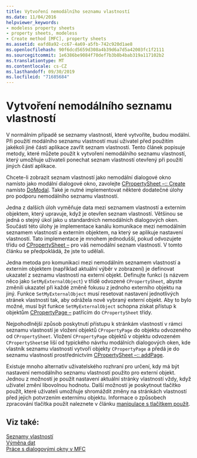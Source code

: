 ```yaml
---
title: Vytvoření nemodálního seznamu vlastností
ms.date: 11/04/2016
helpviewer_keywords:
- modeless property sheets
- property sheets, modeless
- Create method [MFC], property sheets
ms.assetid: eafd8a92-cc67-4a69-a5fb-742c920d1ae8
ms.openlocfilehash: 90f6dcd5659d308a4b39d6a7d5a42003fc1f2111
ms.sourcegitcommit: 1e6386be9084f70def7b3b8b4bab319a117102b2
ms.translationtype: MT
ms.contentlocale: cs-CZ
ms.lasthandoff: 09/30/2019
ms.locfileid: "71685684"
---
```

# <a name="creating-a-modeless-property-sheet"></a>Vytvoření nemodálního seznamu vlastností

V normálním případě se seznamy vlastností, které vytvoříte, budou modální. Při použití modálního seznamu vlastností musí uživatel před použitím jakékoli jiné části aplikace zavřít seznam vlastností. Tento článek popisuje metody, které můžete použít k vytvoření nemodálního seznamu vlastností, který umožňuje uživateli ponechat seznam vlastností otevřený při použití jiných částí aplikace.

Chcete-li zobrazit seznam vlastností jako nemodální dialogové okno namísto jako modální dialogové okno, zavolejte [CPropertySheet –:: Create](../mfc/reference/cpropertysheet-class.md#create) namísto [DoModal](../mfc/reference/cpropertysheet-class.md#domodal). Také je nutné implementovat některé dodatečné úlohy pro podporu nemodálního seznamu vlastností.

Jedna z dalších úloh vyměňuje data mezi seznamem vlastností a externím objektem, který upravuje, když je otevřen seznam vlastností. Většinou se jedná o stejný úkol jako u standardních nemodálních dialogových oken. Součástí této úlohy je implementace kanálu komunikace mezi nemodálním seznamem vlastností a externím objektem, na který se aplikuje nastavení vlastností. Tato implementace je mnohem jednodušší, pokud odvozujete třídu od [CPropertySheet –](../mfc/reference/cpropertysheet-class.md) pro váš nemodální seznam vlastností. V tomto článku se předpokládá, že jste to udělali.

Jedna metoda pro komunikaci mezi nemodálním seznamem vlastností a externím objektem (například aktuální výběr v zobrazení) je definovat ukazatel z seznamu vlastností na externí objekt. Definujte funkci (s názvem něco jako `SetMyExternalObject`) v třídě odvozené `CPropertySheet`, abyste změnili ukazatel při každé změně fokusu z jednoho externího objektu na jiný. Funkce `SetMyExternalObject` musí resetovat nastavení jednotlivých stránek vlastností tak, aby odrážela nově vybraný externí objekt. Aby to bylo možné, musí být funkce `SetMyExternalObject` schopna získat přístup k objektům [CPropertyPage –](../mfc/reference/cpropertypage-class.md) patřícím do `CPropertySheet` třídy.

Nejpohodlnější způsob poskytnutí přístupu k stránkám vlastností v rámci seznamu vlastností je vložení objektů `CPropertyPage` do objektu odvozeného od `CPropertySheet`. Vložení `CPropertyPage` objektů v objektu odvozeném `CPropertySheet`se liší od typického návrhu modálních dialogových oken, kde vlastník seznamu vlastností vytvoří objekty `CPropertyPage` a předá je do seznamu vlastností prostřednictvím [CPropertySheet –:: addPage](../mfc/reference/cpropertysheet-class.md#addpage).

Existuje mnoho alternativ uživatelského rozhraní pro určení, kdy má být nastavení nemodálního seznamu vlastností použito pro externí objekt. Jednou z možností je použít nastavení aktuální stránky vlastností vždy, když uživatel změní libovolnou hodnotu. Další možností je poskytnout tlačítko použít, které uživateli umožňuje shromáždit změny na stránkách vlastností před jejich potvrzením externímu objektu. Informace o způsobech zpracování tlačítka použít naleznete v článku [manipulace s tlačítkem použít](../mfc/handling-the-apply-button.md).

## <a name="see-also"></a>Viz také:

[Seznamy vlastností](../mfc/property-sheets-mfc.md)<br/>
[Výměna dat](../mfc/exchanging-data.md)<br/>
[Práce s dialogovými okny v MFC](../mfc/life-cycle-of-a-dialog-box.md)
